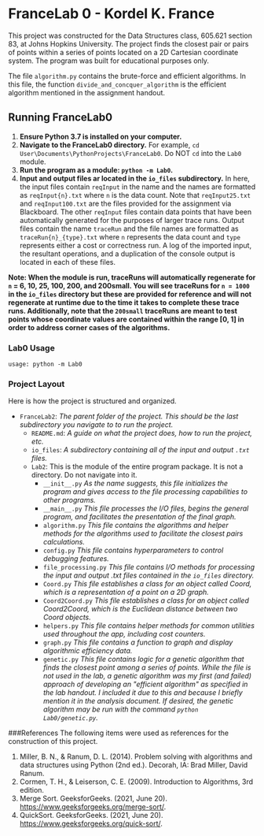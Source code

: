 # FranceLab 0 - Kordel K. France

This project was constructed for the Data Structures class, 605.621 section 83, at Johns Hopkins University. The project 
finds the closest pair or pairs of points within a series of points located on a 2D Cartesian coordinate system. The program was built for educational
purposes only.

The file `algorithm.py` contains the brute-force and efficient algorithms. In this file, the function
`divide_and_concquer_algorithm` is the efficient algorithm mentioned in the assignment handout.

## Running FranceLab0
1. **Ensure Python 3.7 is installed on your computer.**
2. **Navigate to the FranceLab0 directory.** For example, `cd User\Documents\PythonProjects\FranceLab0`.
Do NOT `cd` into the `Lab0` module.
3. **Run the program as a module: `python -m Lab0`.**
4. **Input and output files ar located in the `io_files` subdirectory.** 
In here, the input files contain `reqInput` in the name and the names are formatted as `reqInput{n}.txt` where `n` is the 
data count. Note that `reqInput25.txt` and `reqInput100.txt` are the files provided for the assignment via Blackboard. 
The other `reqInput` files contain data points that have been automatically generated for the purposes of larger trace runs.
Output files contain the name `traceRun` and the file names are formatted as `traceRun{n}_{type}.txt` where `n` represents 
the data count and `type` represents either a cost or correctness run. A log of the imported input, the resultant 
operations, and a duplication of the console output is located in each of these files. 

**Note: When the module is run, traceRuns will automatically regenerate for `n` = 6, 10, 25, 100, 200, and 200small.
You will see traceRuns for `n = 1000` in the `io_files` directory but these are provided for reference and will not
regenerate at runtime due to the time it takes to complete these trace runs. Additionally, note that the `200small` 
traceRuns are meant to test points whose coordinate values are contained within the range [0, 1] in order to address corner cases of the 
algorithms.**

### Lab0 Usage

```commandline
usage: python -m Lab0
```

### Project Layout

Here is how the project is structured and organized.

* `FranceLab2`: *The parent folder of the project. This should be the last subdirectory you navigate to to run the
project.*
    * `README.md`:
      *A guide on what the project does, how to run the project, etc.*
    * `io_files`:
      *A subdirectory containing all of the input and output `.txt` files.*
    * `Lab2`: This is the module of the entire program package. It is not a directory. Do not navigate into it.
      * `__init__.py`
        *As the name suggests, this file initializes the program and gives access to the file processing capabilities
        to other programs.*
      * `__main__.py` 
        *This file processes the I/O files, begins the general program, and facilitates the presentation of the final graph.*
      * `algorithm.py`
        *This file contains the algorithms and helper methods for the algorithms used to facilitate the closest pairs calculations.*
      * `config.py`
        *This file contains hyperparameters to control debugging features.*
      * `file_processing.py`
        *This file contains I/O methods for processing the input and output .txt files contained in the `io_files` directory.*
      * `Coord.py`
        *This file establishes a class for an object called Coord, which is a representation of a point on a 2D graph.*
      * `Coord2Coord.py`
        *This file establishes a class for an object called Coord2Coord, which is the Euclidean distance between 
        two Coord objects.*
      * `helpers.py`
        *This file contains helper methods for common utilities used throughout the app, including cost counters.*
      * `graph.py`
        *This file contains a function to graph and display algorithmic efficiency data.*
      * `genetic.py`
        *This file contains logic for a genetic algorithm that finds the closest point among a series of points.
        While the file is not used in the lab, a genetic algorithm was my first (and failed) approach of developing an 
        "efficient algorithm" as specified in the lab handout. I included it due to this and because I briefly mention it
        in the analysis document. If desired, the genetic algorithm may be run with the command `python Lab0/genetic.py`.*

###References
The following items were used as references for the construction of this project. 
1) Miller, B. N., & Ranum, D. L. (2014). Problem solving with algorithms and data structures using Python (2nd ed.). 
Decorah, IA: Brad Miller, David Ranum.
2) Cormen, T. H., & Leiserson, C. E. (2009). Introduction to Algorithms, 3rd edition. 
3) Merge Sort. GeeksforGeeks. (2021, June 20). https://www.geeksforgeeks.org/merge-sort/. 
4) QuickSort. GeeksforGeeks. (2021, June 20). https://www.geeksforgeeks.org/quick-sort/. 


